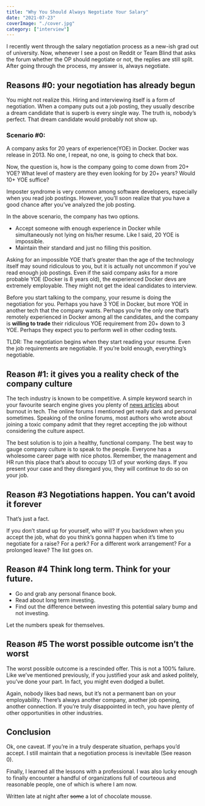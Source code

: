 ```yaml
---
title: "Why You Should Always Negotiate Your Salary"
date: "2021-07-23"
coverImage: "./cover.jpg"
category: ["interview"]
---
```


I recently went through the salary negotiation process as a new-ish grad out of university. Now, whenever I see a post on Reddit or Team Blind that asks the forum whether the OP should negotiate or not, the replies are still split. After going through the process, my answer is, always negotiate.

## Reasons #0: your negotiation has already begun

You might not realize this. Hiring and interviewing itself is a form of negotiation. When a company puts out a job posting, they usually describe a dream candidate that is superb is every single way. The truth is, nobody’s perfect. That dream candidate would probably not show up.

### Scenario #0:

A company asks for 20 years of experience(YOE) in Docker. Docker was release in 2013. No one, I repeat, no one, is going to check that box.

Now, the question is, how is the company going to come down from 20+ YOE? What level of mastery are they even looking for by 20+ years? Would 10+ YOE suffice?

Imposter syndrome is very common among software developers, especially when you read job postings. However, you’ll soon realize that you have a good chance after you’ve analyzed the job posting.

In the above scenario, the company has two options.

- Accept someone with enough experience in Docker while simultaneously not lying on his/her resume. Like I said, 20 YOE is impossible.
- Maintain their standard and just no filling this position.

Asking for an impossible YOE that’s greater than the age of the technology itself may sound ridiculous to you, but it is actually not uncommon if you’ve read enough job postings. Even if the said company asks for a more probable YOE (Docker is 8 years old), the experienced Docker devs are extremely employable. They might not get the ideal candidates to interview.

Before you start talking to the company, your resume is doing the negotiation for you. Perhaps you have 3 YOE in Docker, but more YOE in another tech that the company wants. Perhaps you’re the only one that’s remotely experienced in Docker among all the candidates, and the company is **willing to trade** their ridiculous YOE requirement from 20+ down to 3 YOE. Perhaps they expect you to perform well in other coding tests.

TLDR:
The negotiation begins when they start reading your resume. Even the job requirements are negotiable. If you’re bold enough, everything’s negotiable.

## Reason #1: it gives you a reality check of the company culture

The tech industry is known to be competitive. A simple keyword search in your favourite search engine gives you plenty of [news articles](https://thenewstack.io/this-cant-be-normal-the-tech-industry-after-a-year-of-burnout/) about burnout in tech. The online forums I mentioned get really dark and personal sometimes.
Speaking of the online forums, most authors who wrote about joining a toxic company admit that they regret accepting the job without considering the culture aspect.

The best solution is to join a healthy, functional company. The best way to gauge company culture is to speak to the people. Everyone has a wholesome career page with nice photos. Remember, the management and HR run this place that’s about to occupy 1/3 of your working days. If you present your case and they disregard you, they will continue to do so on your job.

## Reason #3 Negotiations happen. You can’t avoid it forever

That’s just a fact.

If you don’t stand up for yourself, who will? If you backdown when you accept the job, what do you think’s gonna happen when it’s time to negotiate for a raise? For a perk? For a different work arrangement? For a prolonged leave? The list goes on.

## Reason #4 Think long term. Think for your future.

- Go and grab any personal finance book.
- Read about long term investing.
- Find out the difference between investing this potential salary bump and not investing.

Let the numbers speak for themselves.

## Reason #5 The worst possible outcome isn’t the worst

The worst possible outcome is a rescinded offer. This is not a 100% failure. Like we’ve mentioned previously, if you justified your ask and asked politely, you’ve done your part. In fact, you might even dodged a bullet.

Again, nobody likes bad news, but it’s not a permanent ban on your employability. There’s always another company, another job opening, another connection. If you’re truly disappointed in tech, you have plenty of other opportunities in other industries.

## Conclusion

Ok, one caveat. If you’re in a truly desperate situation, perhaps you’d accept. I still maintain that a negotiation process is inevitable (See reason 0).

Finally, I learned all the lessons with a professional. I was also lucky enough to finally encounter a handful of organizations full of courteous and reasonable people, one of which is where I am now.

Written late at night after ~~some~~ a lot of chocolate mousse.
